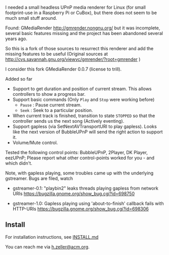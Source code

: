 I needed a small headless UPnP media renderer for Linux (for small footprint-use
in a Raspberry Pi or CuBox), but there does not seem to be much small stuff
around.

Found: GMediaRender http://gmrender.nongnu.org/
but it was incomplete, several basic features missing and the project
has been abandoned several years ago.

So this is a fork of those sources to resurrect this renderer and add the
missing features to be useful (Original sources at
http://cvs.savannah.gnu.org/viewvc/gmrender/?root=gmrender )

I consider this fork GMediaRender 0.0.7 (license to trill).

Added so far
  * Support to get duration and position of current stream. This allows
    controllers to show a progress bar.
  * Support basic commands (Only `Play` and `Stop` were working before)
     - `Pause`  : Pause current stream.
     - `Seek`   : Seek to a particular position.
  * When current track is finished, transition to state `STOPPED`
    so that the controller sends us the next song (Actively eventing).
  * Support gapless (via SetNextAVTransportURI to play gapless). Looks like
    the next version of BubbleUPnP will send the right action to support it.
  * Volume/Mute control.

Tested the following control points: BubbleUPnP, 2Player, DK Player, eezUPnP;
Please report what other control-points worked for you - and which didn't.

Note, with gapless playing, some troubles came up with the underlying
gstreamer. Bugs are filed, watch
   - gstreamer-0.1: "playbin2" leaks threads playing gapless from network URIs
         https://bugzilla.gnome.org/show_bug.cgi?id=698750

   - gstreamer-1.0: Gapless playing using 'about-to-finish' callback fails
                 with HTTP-URIs
        https://bugzilla.gnome.org/show_bug.cgi?id=698306

Install
-------
For installation instructions, see [INSTALL.md](./INSTALL.md)

You can reach me via <h.zeller@acm.org>.
